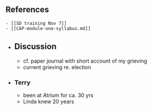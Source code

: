 ## References
	- [[SD training Nov 7]]
	- [[CAP-module-one-syllabus.md]]
- ## Discussion
	- cf. paper journal with short account of my grieving
	- current grieving re. election
- ### Terry
	- been at Atrium for ca. 30 yrs
	- Linda knew 20  years
